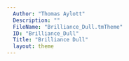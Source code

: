 ```yaml
---
  Author: "Thomas Aylott"
  Description: ""
  FileName: "Brilliance_Dull.tmTheme"
  ID: "Brilliance_Dull"
  Title: "Brilliance Dull"
  layout: theme
---
```

  